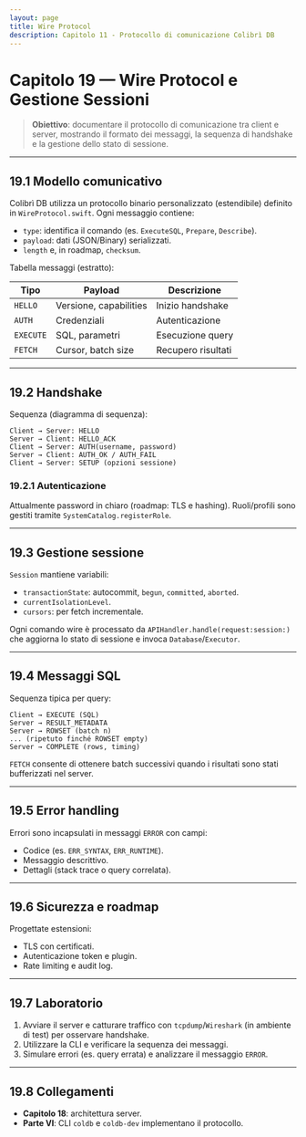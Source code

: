 ```yaml
---
layout: page
title: Wire Protocol
description: Capitolo 11 - Protocollo di comunicazione Colibrì DB
---
```


# Capitolo 19 — Wire Protocol e Gestione Sessioni

> **Obiettivo**: documentare il protocollo di comunicazione tra client e server, mostrando il formato dei messaggi, la sequenza di handshake e la gestione dello stato di sessione.

---

## 19.1 Modello comunicativo

Colibrì DB utilizza un protocollo binario personalizzato (estendibile) definito in `WireProtocol.swift`. Ogni messaggio contiene:
- `type`: identifica il comando (es. `ExecuteSQL`, `Prepare`, `Describe`).
- `payload`: dati (JSON/Binary) serializzati.
- `length` e, in roadmap, `checksum`.

Tabella messaggi (estratto):

| Tipo | Payload | Descrizione |
|------|---------|-------------|
| `HELLO` | Versione, capabilities | Inizio handshake |
| `AUTH` | Credenziali | Autenticazione |
| `EXECUTE` | SQL, parametri | Esecuzione query |
| `FETCH` | Cursor, batch size | Recupero risultati |

---

## 19.2 Handshake

Sequenza (diagramma di sequenza):
```
Client → Server: HELLO
Server → Client: HELLO_ACK
Client → Server: AUTH(username, password)
Server → Client: AUTH_OK / AUTH_FAIL
Client → Server: SETUP (opzioni sessione)
```

### 19.2.1 Autenticazione
Attualmente password in chiaro (roadmap: TLS e hashing). Ruoli/profili sono gestiti tramite `SystemCatalog.registerRole`.

---

## 19.3 Gestione sessione

`Session` mantiene variabili:
- `transactionState`: autocommit, `begun`, `committed`, `aborted`.
- `currentIsolationLevel`.
- `cursors`: per fetch incrementale.

Ogni comando wire è processato da `APIHandler.handle(request:session:)` che aggiorna lo stato di sessione e invoca `Database`/`Executor`.

---

## 19.4 Messaggi SQL

Sequenza tipica per query:
```
Client → EXECUTE (SQL)
Server → RESULT_METADATA
Server → ROWSET (batch n)
... (ripetuto finché ROWSET empty)
Server → COMPLETE (rows, timing)
```

`FETCH` consente di ottenere batch successivi quando i risultati sono stati bufferizzati nel server.

---

## 19.5 Error handling

Errori sono incapsulati in messaggi `ERROR` con campi:
- Codice (es. `ERR_SYNTAX`, `ERR_RUNTIME`).
- Messaggio descrittivo.
- Dettagli (stack trace o query correlata).

---

## 19.6 Sicurezza e roadmap

Progettate estensioni:
- TLS con certificati.
- Autenticazione token e plugin.
- Rate limiting e audit log.

---

## 19.7 Laboratorio

1. Avviare il server e catturare traffico con `tcpdump`/`Wireshark` (in ambiente di test) per osservare handshake.
2. Utilizzare la CLI e verificare la sequenza dei messaggi.
3. Simulare errori (es. query errata) e analizzare il messaggio `ERROR`.

---

## 19.8 Collegamenti
- **Capitolo 18**: architettura server.
- **Parte VI**: CLI `coldb` e `coldb-dev` implementano il protocollo.

